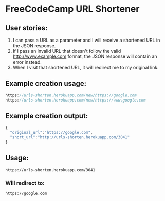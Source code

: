 # FreeCodeCamp URL Shortener 
## User stories:
1. I can pass a URL as a parameter and I will receive a shortened URL in the JSON response.
2. If I pass an invalid URL that doesn't follow the valid http://www.example.com format, the JSON response will contain an error instead.
3. When I visit that shortened URL, it will redirect me to my original link.

## Example creation usage:

```js
https://urls-shorten.herokuapp.com/new/https://google.com
https://urls-shorten.herokuapp.com/new/https://www.google.com
```

## Example creation output:

```js
{
  "original_url":"https://google.com",
  "short_url":"http://urls-shorten.herokuapp.com/3041"
}
```

## Usage:

```
https://urls-shorten.herokuapp.com/3041
```

### Will redirect to:

```
https://google.com
```
